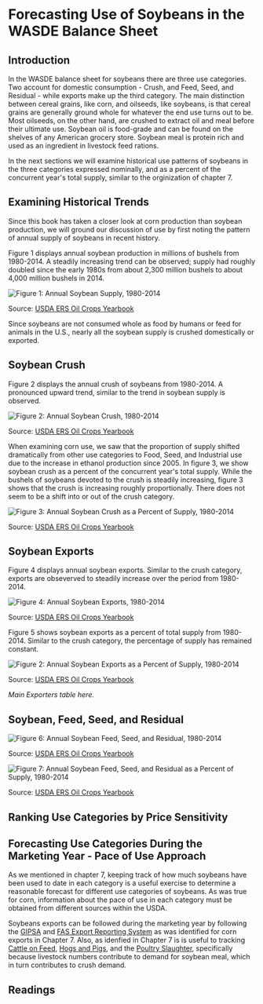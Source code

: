 # Forecasting Use of Soybeans in the WASDE Balance Sheet


## Introduction 

In the WASDE balance sheet for soybeans there are three use categories. Two account for domestic consumption - Crush, and Feed, Seed, and Residual - while exports make up the third category. The main distinction between cereal grains, like corn, and oilseeds, like soybeans, is that cereal grains are generally ground whole for whatever the end use turns out to be. Most oilseeds, on the other hand, are crushed to extract oil and meal before their ultimate use. Soybean oil is food-grade and can be found on the shelves of any American grocery store. Soybean meal is protein rich and used as an ingredient in livestock feed rations.  

In the next sections we will examine historical use patterns of soybeans in the three categories expressed nominally, and as a percent of the concurrent year's total supply, similar to the orginization of chapter 7.  

## Examining Historical Trends

Since this book has taken a closer look at corn production than soybean production, we will ground our discussion of use by first noting the pattern of annual supply of soybeans in recent history. 

Figure 1 displays annual soybean production in millions of bushels from 1980-2014. A steadily increasing trend can be observed; supply had roughly doubled since the early 1980s from about 2,300 million bushels to about 4,000 million bushels in 2014. 

![Figure 1: Annual Soybean Supply, 1980-2014](Excel-files\ForecastingUseSoy-OilCropsYearbook_files/image013.png)

Source: [USDA ERS Oil Crops Yearbook](http://www.ers.usda.gov/data-products/oil-crops-yearbook.aspx)

Since soybeans are not consumed whole as food by humans or feed for animals in the U.S., nearly all the soybean supply is crushed domestically or exported. 

## Soybean Crush

Figure 2 displays the annual crush of soybeans from 1980-2014. A pronounced upward trend, similar to the trend in soybean supply is observed. 

![Figure 2: Annual Soybean Crush, 1980-2014](Excel-files\ForecastingUseSoy-OilCropsYearbook_files/image005.png)

Source: [USDA ERS Oil Crops Yearbook](http://www.ers.usda.gov/data-products/oil-crops-yearbook.aspx)

When examining corn use, we saw that the proportion of supply shifted dramatically from other use categories to Food, Seed, and Industrial use due to the increase in ethanol production since 2005. In figure 3, we show soybean crush as a percent of the concurrent year's total supply. While the bushels of soybeans devoted to the crush is steadily increasing, figure 3 shows that the crush is increasing roughly proportionally. There does not seem to be a shift into or out of the crush category. 

![Figure 3: Annual Soybean Crush as a Percent of Supply, 1980-2014](Excel-files\ForecastingUseSoy-OilCropsYearbook_files/image007.png)

Source: [USDA ERS Oil Crops Yearbook](http://www.ers.usda.gov/data-products/oil-crops-yearbook.aspx)


## Soybean Exports 

Figure 4 displays annual soybean exports. Similar to the crush category, exports are obseverved to steadily increase over the period from 1980-2014. 

![Figure 4: Annual Soybean Exports, 1980-2014](Excel-files\ForecastingUseSoy-OilCropsYearbook_files/image001.png)

Source: [USDA ERS Oil Crops Yearbook](http://www.ers.usda.gov/data-products/oil-crops-yearbook.aspx)

Figure 5 shows soybean exports as a percent of total supply from 1980-2014. Similar to the crush category, the percentage of supply has remained constant. 

![Figure 2: Annual Soybean Exports as a Percent of Supply, 1980-2014](Excel-files\ForecastingUseSoy-OilCropsYearbook_files/image009.png)

Source: [USDA ERS Oil Crops Yearbook](http://www.ers.usda.gov/data-products/oil-crops-yearbook.aspx)

*Main Exporters table here.*  

## Soybean, Feed, Seed, and Residual

 
![Figure 6: Annual Soybean Feed, Seed, and Residual, 1980-2014](Excel-files\ForecastingUseSoy-OilCropsYearbook_files/image003.png)

Source: [USDA ERS Oil Crops Yearbook](http://www.ers.usda.gov/data-products/oil-crops-yearbook.aspx)


![Figure 7: Annual Soybean Feed, Seed, and Residual as a Percent of Supply, 1980-2014](Excel-files\ForecastingUseSoy-OilCropsYearbook_files/image012.png)

Source: [USDA ERS Oil Crops Yearbook](http://www.ers.usda.gov/data-products/oil-crops-yearbook.aspx)

 

## Ranking Use Categories by Price Sensitivity

 

## Forecasting Use Categories During the Marketing Year - Pace of Use Approach

As we mentioned in chapter 7, keeping track of how much soybeans have been used to date in each category is a useful exercise to determine a reasonable forecast for different use categories of soybeans. As was true for corn, information about the pace of use in each category must be obtained from different sources within the USDA. 

Soybeans exports can be followed during the marketing year by following the [GIPSA]() and [FAS Export Reporting System]() as was identified for corn exports in Chapter 7. Also, as idenfied in Chapter 7 is is useful to tracking [Cattle on Feed](http://usda.mannlib.cornell.edu/MannUsda/viewDocumentInfo.do?documentID=1020), [Hogs and Pigs](http://usda.mannlib.cornell.edu/MannUsda/viewDocumentInfo.do?documentID=1086), and the [Poultry Slaughter](https://usda.mannlib.cornell.edu/MannUsda/viewDocumentInfo.do?documentID=1131), specifically because livestock numbers contribute to demand for soybean meal, which in turn contributes to crush demand. 







## Readings 


